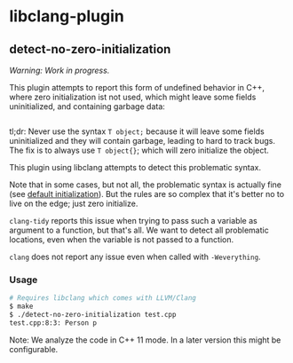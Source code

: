 # libclang-plugin

## detect-no-zero-initialization

*Warning: Work in progress.*

This plugin attempts to report this form of undefined behavior in C++, where zero initialization ist not used, which might leave some fields uninitialized, and containing garbage data:

```cpp
```

tl;dr: Never use the syntax `T object;` because it will leave some fields uninitialized and they will contain garbage, leading to hard to track bugs. The fix is to always use `T object{}`; which will zero initialize the object.

This plugin using libclang attempts to detect this problematic syntax. 

Note that in some cases, but not all, the problematic syntax is actually fine (see [default initialization](https://en.cppreference.com/w/cpp/language/default_initialization)). But the rules are so complex that it's better no to live on the edge; just zero initialize.

`clang-tidy` reports this issue when trying to pass such a variable as argument to a function, but that's all. We want to detect all problematic locations, even when the variable is not passed to a function.

`clang` does not report any issue even when called with `-Weverything`.

### Usage

```sh
# Requires libclang which comes with LLVM/Clang
$ make
$ ./detect-no-zero-initialization test.cpp
test.cpp:8:3: Person p
```

Note: We analyze the code in C++ 11 mode. In a later version this might be configurable.
